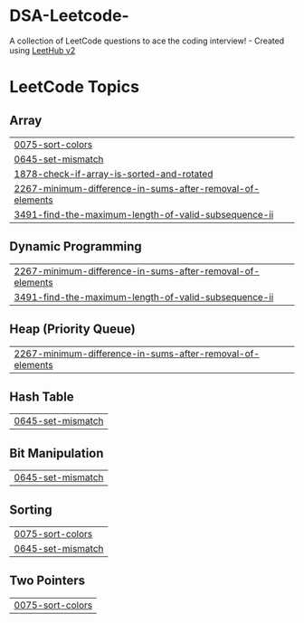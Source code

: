 # DSA-Leetcode-
A collection of LeetCode questions to ace the coding interview! - Created using [LeetHub v2](https://github.com/arunbhardwaj/LeetHub-2.0)

<!---LeetCode Topics Start-->
# LeetCode Topics
## Array
|  |
| ------- |
| [0075-sort-colors](https://github.com/Praveen-koujalagi/DSA-Leetcode-/tree/master/0075-sort-colors) |
| [0645-set-mismatch](https://github.com/Praveen-koujalagi/DSA-Leetcode-/tree/master/0645-set-mismatch) |
| [1878-check-if-array-is-sorted-and-rotated](https://github.com/Praveen-koujalagi/DSA-Leetcode-/tree/master/1878-check-if-array-is-sorted-and-rotated) |
| [2267-minimum-difference-in-sums-after-removal-of-elements](https://github.com/Praveen-koujalagi/DSA-Leetcode-/tree/master/2267-minimum-difference-in-sums-after-removal-of-elements) |
| [3491-find-the-maximum-length-of-valid-subsequence-ii](https://github.com/Praveen-koujalagi/DSA-Leetcode-/tree/master/3491-find-the-maximum-length-of-valid-subsequence-ii) |
## Dynamic Programming
|  |
| ------- |
| [2267-minimum-difference-in-sums-after-removal-of-elements](https://github.com/Praveen-koujalagi/DSA-Leetcode-/tree/master/2267-minimum-difference-in-sums-after-removal-of-elements) |
| [3491-find-the-maximum-length-of-valid-subsequence-ii](https://github.com/Praveen-koujalagi/DSA-Leetcode-/tree/master/3491-find-the-maximum-length-of-valid-subsequence-ii) |
## Heap (Priority Queue)
|  |
| ------- |
| [2267-minimum-difference-in-sums-after-removal-of-elements](https://github.com/Praveen-koujalagi/DSA-Leetcode-/tree/master/2267-minimum-difference-in-sums-after-removal-of-elements) |
## Hash Table
|  |
| ------- |
| [0645-set-mismatch](https://github.com/Praveen-koujalagi/DSA-Leetcode-/tree/master/0645-set-mismatch) |
## Bit Manipulation
|  |
| ------- |
| [0645-set-mismatch](https://github.com/Praveen-koujalagi/DSA-Leetcode-/tree/master/0645-set-mismatch) |
## Sorting
|  |
| ------- |
| [0075-sort-colors](https://github.com/Praveen-koujalagi/DSA-Leetcode-/tree/master/0075-sort-colors) |
| [0645-set-mismatch](https://github.com/Praveen-koujalagi/DSA-Leetcode-/tree/master/0645-set-mismatch) |
## Two Pointers
|  |
| ------- |
| [0075-sort-colors](https://github.com/Praveen-koujalagi/DSA-Leetcode-/tree/master/0075-sort-colors) |
<!---LeetCode Topics End-->